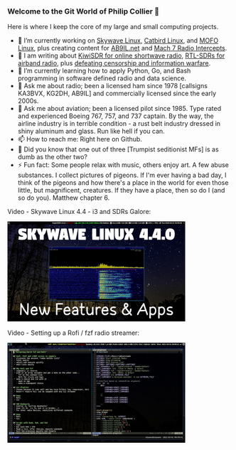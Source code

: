 ### Welcome to the Git World of Philip Collier 👋

Here is where I keep the core of my large and small computing projects.

- 🔭 I’m currently working on [Skywave Linux], [Catbird Linux], and [MOFO Linux], plus creating content for [AB9IL.net] and [Mach 7 Radio Intercepts].
- 👯 I am writing about [KiwiSDR for online shortwave radio], [RTL-SDRs for airband radio], plus [defeating censorship and information warfare].
- 🌱 I’m currently learning how to apply Python, Go, and Bash programming in software defined radio and data science.
- 💬 Ask me about radio; been a licensed ham since 1978 [callsigns KA3BVX, KG2DH, AB9IL] and commercially licensed since the early 2000s.
- 💬 Ask me about aviation; been a licensed pilot since 1985.  Type rated and experienced Boeing 767, 757, and 737 captain.  By the way, the airline industry is in terrible condition - a rust belt industry dressed in shiny aluminum and glass.  Run like hell if you can.
- 📫 How to reach me: Right here on Github.
- :shit: Did you know that one out of three [Trumpist seditionist MFs] is as dumb as the other two?
- ⚡ Fun fact: Some people relax with music, others enjoy art.  A few abuse substances.  I collect pictures of pigeons.  If I'm ever having a bad day, I think of the pigeons and how there's a place in the world for even those little, but magnificent, creatures.  If they have a place, then so do I (and so do you).  Matthew chapter 6.

Video - Skywave Linux 4.4 - i3 and SDRs Galore:

[![Skywave Linux 4.4 - i3 and SDRs Galore](screenshot_youtube_3.png)](https://youtu.be/vwECMCEcDh8 "Skywave Linux 4.4 - i3 and SDRs Galore")


Video - Setting up a Rofi / fzf radio streamer:

[![Setting up a Rofi / fzf internet radio streamer.](screenshot_youtube_1.png)](https://youtu.be/watch?v=euHLtJu9W6Y "Setting up a Rofi / fzf internet radio streamer.")

<br />
<br />

[AB9IL.net]: https://www.ab9il.net
[defeating censorship and information warfare]: https://tinyurl.com/cengrv-ebk
[Mach 7 Radio Intercepts]: https://youtube.com/user/AB9IL
[KiwiSDR for online shortwave radio]: https://tinyurl.com/kiwisdr01
[RTL-SDRs for airband radio]: https://tinyurl.com/rtlsdr01
[Skywave Linux]: https://skywavelinux.com
[Catbird Linux]: https://catbirdlinux.com
[MOFO Linux]: https://mofolinux.com
[pro Trump seditionists]: https://odysee.com/@Mach7RadioIntercepts:1/january-6-a-coup-unpunished-is-called:2
